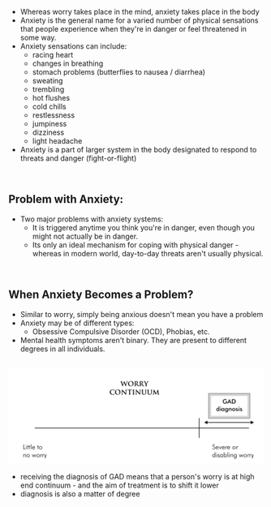 - Whereas worry takes place in the mind, anxiety takes place in the body
- Anxiety is the general name for a varied number of physical sensations that people experience when they're in danger or feel threatened in some way.
- Anxiety sensations can include:
    - racing heart
    - changes in breathing
    - stomach problems (butterflies to nausea / diarrhea)
    - sweating
    - trembling
    - hot flushes
    - cold chills
    - restlessness
    - jumpiness
    - dizziness
    - light headache
- Anxiety is a part of larger system in the body designated to respond to threats and danger (fight-or-flight)

&nbsp;

## **Problem with Anxiety:**

- Two major problems with anxiety systems:
    - It is triggered anytime you think you're in danger, even though you might not actually be in danger.
    - Its only an ideal mechanism for coping with physical danger - whereas in modern world, day-to-day threats aren't usually physical.

&nbsp;

## When Anxiety Becomes a Problem?

- Similar to worry, simply being anxious doesn't mean you have a problem
- Anxiety may be of different types:
    - Obsessive Compulsive Disorder (OCD), Phobias, etc.
- Mental health symptoms aren't binary. They are present to different degrees in all individuals.

&nbsp;        ![b7e92e4f596bdeaaf7ba7d4d2d8dc079.png](../_resources/b7e92e4f596bdeaaf7ba7d4d2d8dc079-4.png)

- receiving the diagnosis of GAD means that a person's worry is at high end continuum - and the aim of treatment is to shift it lower
- diagnosis is also a matter of degree

&nbsp;

&nbsp;

&nbsp;